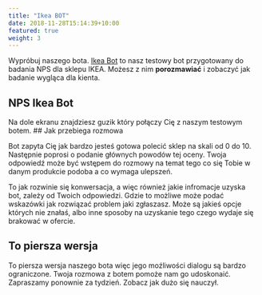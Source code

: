 ```yaml
---
title: "Ikea BOT"
date: 2018-11-28T15:14:39+10:00
featured: true
weight: 3
---
```


Wypróbuj naszego bota. [Ikea Bot](#Ikea) to nasz testowy bot przygotowany 
do badania NPS dla sklepu IKEA. Możesz z nim **porozmawiać** i zobaczyć jak badanie wygląca dla kienta.


## NPS Ikea Bot 
    
<div id="webchat"></div>
<script src="https://cdn.jsdelivr.net/npm/rasa-webchat/lib/index.min.js"></script>
Na dole ekranu znajdziesz guzik który połączy Cię z naszym testowym botem. 
<script>
  WebChat.default.init({
    selector: "#webchat",
    initPayload: "/get_started",
    inputTextFieldHint: "Napisz coś",
    socketUrl: "https://test.qans.pl",
    socketPath: "/socket.io/",
    title: "Ikea Test Bot",
    subtitle: "Uczę się",
    params: {"storage": "session"} // can be set to "local"  or "session". details in storage section.
  })
</script>
## Jak przebiega  rozmowa

Bot zapyta Cię jak bardzo jesteś gotowa polecić sklep na skali od 0 do 10. 
Następnie poprosi o podanie głównych powodów tej oceny. 
Twoja odpowiedź może być wstępem do rozmowy na temat tego co się Tobie w danym produkcie podoba a co wymaga ulepszeń.

To jak rozwinie się konwersacja, a więc również jakie infromacje uzyska bot, zależy od Twoich odpowiedzi. 
Gdzie to możliwe może podać wskazówki jak rozwiązać problem jaki zgłaszasz. Może są jakieś opcje których nie znałaś, 
albo inne sposoby na uzyskanie tego czego wydaje się brakować w ofercie. 

## To piersza wersja 

To piersza wersja naszego bota więc jego moźliwości dialogu są bardzo ograniczone. 
Twoja rozmowa z botem pomoże nam go udoskonaić. Zapraszamy ponownie za tydzień. 
Zobacz jak dużo się nauczył.

 

